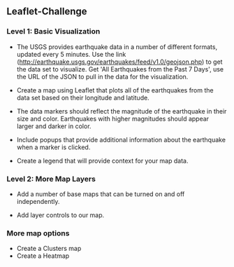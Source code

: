 ## Leaflet-Challenge

### Level 1: Basic Visualization

* The USGS provides earthquake data in a number of different formats, updated every 5 minutes.  Use the link (http://earthquake.usgs.gov/earthquakes/feed/v1.0/geojson.php) to get the data set to visualize. Get 'All Earthquakes from the Past 7 Days', use the URL of the JSON to pull in the data for the visualization.

* Create a map using Leaflet that plots all of the earthquakes from the data set based on their longitude and latitude.

* The data markers should reflect the magnitude of the earthquake in their size and color. Earthquakes with higher magnitudes should appear larger and darker in color.

* Include popups that provide additional information about the earthquake when a marker is clicked.

* Create a legend that will provide context for your map data.


### Level 2: More Map Layers

* Add a number of base maps that can be turned on and off independently.

* Add layer controls to our map.

### More map options

* Create a Clusters map
* Create a Heatmap

